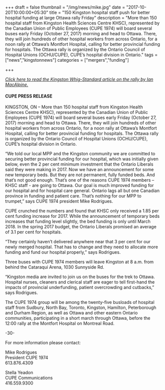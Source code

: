+++
draft = false
thumbnail = "/img/news/mike.jpg"
date = "2017-10-20T10:00:00+05:30"
title = "150 Kingston hospital staff push for better hospital funding at large Ottawa rally Friday"
description = "More than 150 hospital staff from Kingston Health Sciences Centre KHSC), represented by the Canadian Union of Public Employees (CUPE 1974) will board several buses early Friday (October 27, 2017) morning and head to Ottawa. There, they will join hundreds of other hospital workers from across Ontario, for a noon rally at Ottawa’s Montfort Hospital, calling for better provincial funding for hospitals. The Ottawa rally is organized by the Ontario Council of Hospital Unions (OCHU/CUPE), CUPE’s hospital division in Ontario."
tags = ["news","kingstonnews"] 
categories = ["mergers","funding"]

+++ 

[_Click here to read the Kingston Whig-Standard article on the rally by Ian MacAlpine._](http://www.thewhig.com/2017/10/26/hospital-workers-to-join-rally-in-ottawa)

#### CUPE PRESS RELEASE

KINGSTON, ON – More than 150 hospital staff from Kingston Health Sciences Centre KHSC), represented by the Canadian Union of Public Employees (CUPE 1974) will board several buses early Friday (October 27, 2017) morning and head to Ottawa. There, they will join hundreds of other hospital workers from across Ontario, for a noon rally at Ottawa’s Montfort Hospital, calling for better provincial funding for hospitals. The Ottawa rally is organized by the Ontario Council of Hospital Unions (OCHU/CUPE), CUPE’s hospital division in Ontario.

 

“We told our local MPP and the Kingston community we are committed to securing better provincial funding for our hospital, which was initially given below, even the 2 per cent minimum investment that the Ontario Liberals said they were making in 2017. Now we have an announcement for some new temporary beds. But they are not permanent, fully funded beds. And that’s not good enough. That’s one of the reasons CUPE 1974 members – KHSC staff - are going to Ottawa.  Our goal is much improved funding for our hospital and for hospital care general. Ontario lags all but one Canadian province in funding and patient care. That’s nothing for our MPP to trumpet,” says CUPE 1974 president Mike Rodrigues.

 

CUPE crunched the numbers and found that KHSC only received a 1.85 per cent funding increase for 2017. While the announcement of temporary beds increases that funding level slightly, the bed funding is only until March 2018. In the spring 2017 budget, the Ontario Liberals promised an average of 3.1 per cent for hospitals.

 

“They certainly haven’t delivered anywhere near that 3 per cent for our newly merged hospital. That has to change and they need to allocate more funding and fund our hospital properly,” says Rodrigues.

 

Three buses with CUPE 1974 members will leave Kingston at 8 a.m. from behind the Cataraqui Arena, 1030 Sunnyside Rd.

 

“Kingston media are invited to join us on the buses for the trek to Ottawa. Hospital nurses, cleaners and clerical staff are eager to tell first-hand the impacts of provincial underfunding, patient overcrowding and cutbacks,” says Rodrigues.

 

The CUPE 1974 group will be among the twenty-five busloads of hospital staff from Sudbury, North Bay, Toronto, Kingston, Hamilton, Peterborough and Durham Region, as well as Ottawa and other eastern Ontario communities, participating in a short march through Ottawa, before the 12:00 rally at the Montfort Hospital on Montreal Road.

 

-30-

 

For more information please contact:

Mike Rodrigues  
President CUPE 1974  
613.876.4309

Stella Yeadon  
CUPE Communications  
416.559.9300

 
